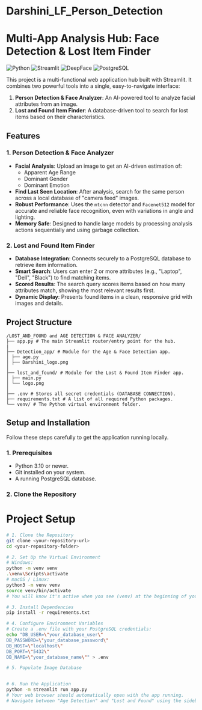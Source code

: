 # Darshini_LF_Person_Detection
# Multi-App Analysis Hub: Face Detection & Lost Item Finder

![Python](https://img.shields.io/badge/Python-3.10%2B-blue.svg)
![Streamlit](https://img.shields.io/badge/Streamlit-1.30%2B-orange.svg)
![DeepFace](https://img.shields.io/badge/AI-DeepFace-green.svg)
![PostgreSQL](https://img.shields.io/badge/Database-PostgreSQL-blue.svg)

This project is a multi-functional web application hub built with Streamlit. It combines two powerful tools into a single, easy-to-navigate interface:

1.  **Person Detection & Face Analyzer**: An AI-powered tool to analyze facial attributes from an image.
2.  **Lost and Found Item Finder**: A database-driven tool to search for lost items based on their characteristics.

## Features

### 1. Person Detection & Face Analyzer
-   **Facial Analysis**: Upload an image to get an AI-driven estimation of:
    -   Apparent Age Range
    -   Dominant Gender
    -   Dominant Emotion
-   **Find Last Seen Location**: After analysis, search for the same person across a local database of "camera feed" images.
-   **Robust Performance**: Uses the `mtcnn` detector and `Facenet512` model for accurate and reliable face recognition, even with variations in angle and lighting.
-   **Memory Safe**: Designed to handle large models by processing analysis actions sequentially and using garbage collection.

### 2. Lost and Found Item Finder
-   **Database Integration**: Connects securely to a PostgreSQL database to retrieve item information.
-   **Smart Search**: Users can enter 2 or more attributes (e.g., "Laptop", "Dell", "Black") to find matching items.
-   **Scored Results**: The search query scores items based on how many attributes match, showing the most relevant results first.
-   **Dynamic Display**: Presents found items in a clean, responsive grid with images and details.

## Project Structure
```
/LOST_AND_FOUND and AGE DETECTION & FACE ANALYZER/
├── app.py # The main Streamlit router/entry point for the hub.
|
├── Detection_app/ # Module for the Age & Face Detection app.
│ ├── age.py
│ ├── Darshini_logo.png
│
├── lost_and_found/ # Module for the Lost & Found Item Finder app.
│ ├── main.py
│ └── logo.png
│
├── .env # Stores all secret credentials (DATABASE CONNECTION).
├── requirements.txt # A list of all required Python packages.
└── venv/ # The Python virtual environment folder.
```

## Setup and Installation

Follow these steps carefully to get the application running locally.

### 1. Prerequisites
-   Python 3.10 or newer.
-   Git installed on your system.
-   A running PostgreSQL database.

### 2. Clone the Repository
# Project Setup

```bash
# 1. Clone the Repository
git clone <your-repository-url>
cd <your-repository-folder>

# 2. Set Up the Virtual Environment
# Windows:
python -m venv venv
.\venv\Scripts\activate
# macOS / Linux:
python3 -m venv venv
source venv/bin/activate
# You will know it's active when you see (venv) at the beginning of your terminal prompt.

# 3. Install Dependencies
pip install -r requirements.txt

# 4. Configure Environment Variables
# Create a .env file with your PostgreSQL credentials:
echo "DB_USER=\"your_database_user\"
DB_PASSWORD=\"your_database_password\"
DB_HOST=\"localhost\"
DB_PORT=\"5432\"
DB_NAME=\"your_database_name\"" > .env

# 5. Populate Image Database


# 6. Run the Application
python -m streamlit run app.py
# Your web browser should automatically open with the app running.
# Navigate between "Age Detection" and "Lost and Found" using the sidebar.
